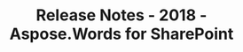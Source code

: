 ﻿---
title: Release Notes - 2018 - Aspose.Words for SharePoint
articleTitle: Release Notes - 2018
linktitle: Release Notes - 2018
description: "Aspose.Words for SharePoint Release Notes - 2018 – learn about the latest updates and fixes."
type: docs
weight: 20
url: /sharepoint/release-notes-2018/
---

